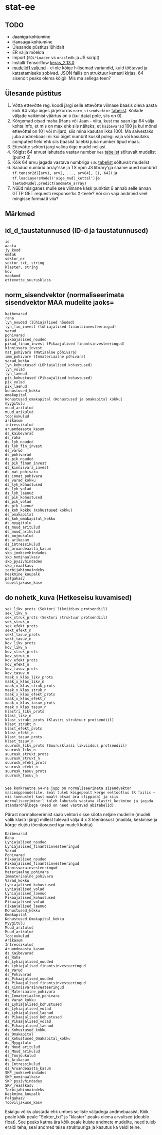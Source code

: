 # stat-ee
 
## TODO

* ~~Jaaniga kohtumine~~
* ~~Hansuga kohtumine~~
* Ülesande püstitus lühidalt
* ER välja mõelda
* Import (`SQL*Loader` vs `oracledb` ja JS script)
* Installi Tensorflow [keras_2.13.0](https://github.com/tensorflow/tensorflow/releases/tag/v2.14.0)
* [mudelid1 valjund](https://github.com/kvartiil/mudelid1valjund) - ei ole kõige hilisemad variandid, kuid töötavad ja katsetamiseks sobivad. JSON failis on struktuur kenasti kirjas, 64 sisendit peaks olema kõigil. Mis ma sellega teen?

## Ülesande püstitus

1. Võtta ettevõtte reg. koodi järgi selle ettevõtte viimase baasis oleva aasta kõik 64 välja õiges järjekorras `norm_sisendvektor`​ [tabelist](https://docs.google.com/spreadsheets/d/19_p8szNpIOF4oRGbxNRY_pUYOVyBF79lTWZXEh1VCjw). Kõikide väljade vaikimisi väärtus on `0` (kui datat pole, siis on 0).
2. Kõrgemad otsad maha (Hans või Jaan - viita, kust ma saan iga 64 välja kohta info, et mis on max ehk siis näiteks, et `kaibevarad` 100 ja kui mõnel ettevõttel on 101 või miljard, siis mina kasutan ikka 100). Ma salvestaks juba andmebaasi nii kui õiget numbrit kuskil polegi vaja või kasutaks computed field ehk siis baasist tulebki juba number tipud maas. 
3. Ettevõtte sektori järgi valida õige mudel neljast
4. Kõigist 64 arvust lahutada vastav number `mea` [tabelist](https://docs.google.com/spreadsheets/d/19_p8szNpIOF4oRGbxNRY_pUYOVyBF79lTWZXEh1VCjw) sõltuvalt mudelist (punkt 3)
5. Kõik 64 arvu jagada vastava numbriga `sds` [tabelist](https://docs.google.com/spreadsheets/d/19_p8szNpIOF4oRGbxNRY_pUYOVyBF79lTWZXEh1VCjw) sõltuvalt mudelist
6. Saadud numbrid array'sse ja TS npm JS library'ga saame uued numbrid `tf.tensor2d([arv1, arv2, ..., arv64], [1, 64])` ja `tf.loadLayersModel('oige_mudl_kettal')` ja `laetudMudel.predict(andmete_array)`
7. Nüüd misiganes mulle see viimane käsk punktist 6 annab selle annan GTTP GET requesti response'ks X-teele? Või siin vaja andmeid veel mingisse formaati viia?


## Märkmed

## id_d_taustatunnused (ID-d ja taustatunnused)
 	id
 	aasta	 
 	jy_kood	 
 	emtak	 
 	sektor_nr	 
 	sektor_txt, string
 	klaster, string
 	kov	 
 	maakond	 
 	ettevotte_suurusklass	 
## norm_sisendvektor (normaliseerimata sisendvektor MAA mudelite jaoks=
 	kaibevarad	 
 	raha	 
 	lyh_nouded (lühiajalised nõuded)
 	lyh_fin_invest (lühiajalised finantsinvesteeringud)
 	varud	 
 	pohivarad	 
 	pikaajalised_nouded	 
 	pikad_finan_invest (Pikaajalised finantsinvesteeringud)
 	kinnisvara_invest	 
 	mat_pohivara (Matiaalne põhivara)
 	imm_pohivare (Immateriaalne põhivara)
 	varad_kokku	 
 	lyh_kohustused (Lühiajalised kohustused)
 	lyh_volad	 
 	lyh_laenud	 
 	pik_kohustused (Pikaajalised kohustused)
 	pik_volad	 
 	pik_laenud	 
 	kohustused_kokku	 
 	omakapital	 
 	kohustused_omakapital (Kohustused ja omakapital kokku)	 
 	myygitulu	 
 	muud_aritulud	 
 	muud_arikulud	 
 	toojoukulud	 
 	arikasum	 
 	intressikulud	 
 	aruandeaasta_kasum	 
 	ds_kaibevarad	 
 	ds_raha	 
 	ds_lyh_nouded	 
 	ds_lyh_fin_invest	 
 	ds_varud	 
 	ds_pohivarad	 
 	ds_pik_nouded	 
 	ds_pik_finan_invest	 
 	ds_kinnisvara_invest	 
 	ds_mat_pohivara	 
 	ds_immat_pohivara	 
 	ds_varad_kokku	 
 	ds_lyh_kohustused	 
 	ds_lyh_volad	 
 	ds_lyh_laenud	 
 	ds_pik_kohustused	 
 	ds_pik_volad	 
 	ds_pik_laenud	 
 	ds_koh_kokku (Kohustused kokku)
 	ds_omakapital	 
 	ds_koh_omakapital_kokku	 
 	ds_myygitulu	 
 	ds_muud_aritulud	 
 	ds_muud_arikulud	 
 	ds_oojoukulud	 
 	ds_arikasum	 
 	ds_intressikulud	 
 	ds_aruandeaasta_kasum	 
 	skp_jooksevhindades	 
 	skp_nominaalkasv	 
 	skp_pysivhindades	 
 	skp_reaalkasv	 
 	tarbijahinnaindeks	 
 	keskmine_kuupalk	 
 	palgakasv	 
 	tooviljakuse_kasv	 
## do nohetk_kuva (Hetkeseisu kuvamised)	 	 
 	sek_likv_prots (Sektori likviidsus protsendiil)
    sek_likv_n
    sek_struk_prots (Sektori struktuur protsendiil)
    sek_struk_n
    sek_efekt_prots
    sekt_efekt_n
    sekt_tasuv_prots
    sekt_tasuv_n
    kov_likv_prots
    kov_likv_n
    kov_struk_prots
    kov_struk_n
    kov_efekt_prots
    kov_efekt_n
    kov_tasuv_prots
    kov_tasuv_n
    maak_x_klas_likv_prots
    maak_x_klas_likv_n
    maak_x_klas_struk_prots
    maak_x_klas_struk_n
    maak_x_klas_efekt_prots
    maak_x_klas_efekt_n
    maak_x_klas_tasuv_prots
    maak_x_klas_tasuv_n
    klastri_likv_prots
    klast_likv_n
    klast_strukt_prots (Klastri struktuur protsendiil)
    klast_strukt_n
    klast_efekt_prots
    klast_efekt_n
    klast_tasuv_prots
    klast_tasuv_n
    suurusk_likv_prots (Suurusklassi likviidsus protsendiil)
    suurusk_likv_n
    suurusk_strukt_prots
    suurusk_strukt_n
    suurusk_efekt_prots
    suurusk_efekt_n
    suurusk_tasuv_prots
    suurusk_tasuv_n 


    See konkreetne 64-ne jupp on normaliseerimata sisendvektor masinõppemudelile. Seal tuleb kõigepealt kerge eeltöötlus (R failis – mis tunnustel kust maalt otsad ära clippida) ja siis normaliseerimine:l tuleb lahutada vastava klastri keskmine ja jagada standardhälbega (need on need vastavad abitabelid).
Pärast normaliseerimist saab vektori sisse sööta neljale mudelile (mudeli valik klastri järgi) millest tulevad välja 4 x 3 tõenäosust (madala, keskmise ja kõrge elujõu tõenäosused iga mudeli kohta)

```text
Kaibevarad
Raha
Lyhiajalised_nouded
Lyhiajalised_finantsinvesteeringud
Varud
Pohivarad
Pikaajalised_nouded
Pikaajalised_finantsinvesteeringud
Kinnisvarainvesteeringud
Materiaalne_pohivara
Immateriaalne_pohivara
Varad_kokku
Lyhiajalised_kohustused
Lyhiajalised_volad
Lyhiajalised_laenud
Pikaajalised_kohustused
Pikaajalised_volad
Pikaajalised_laenud
Kohustused_kokku
Omakapital
Kohustused_Omakapital_kokku
Myygitulu
Muud_aritulud
Muud_arikulud
Toojoukulud
Arikasum
Intressikulud
Aruandeaasta_kasum
ds_Kaibevarad
ds_Raha
ds_Lyhiajalised_nouded
ds_Lyhiajalised_finantsinvesteeringud
ds_Varud
ds_Pohivarad
ds_Pikaajalised_nouded
ds_Pikaajalised_finantsinvesteeringud
ds_Kinnisvarainvesteeringud
ds_Materiaalne_pohivara
ds_Immateriaalne_pohivara
ds_Varad_kokku
ds_Lyhiajalised_kohustused
ds_Lyhiajalised_volad
ds_Lyhiajalised_laenud
ds_Pikaajalised_kohustused
ds_Pikaajalised_volad
ds_Pikaajalised_laenud
ds_Kohustused_kokku
ds_Omakapital
ds_Kohustused_Omakapital_kokku
ds_Myygitulu
ds_Muud_aritulud
ds_Muud_arikulud
ds_Toojoukulud
ds_Arikasum
ds_Intressikulud
ds_Aruandeaasta_kasum
SKP_jooksevhindades
SKP_nominaalkasv
SKP_pysivhindades
SKP_reaalkasv
Tarbijahinnaindeks
Keskmine_kuupalk
Palgakasv
Tooviljakuse_kasv
```

Esialgu võiks alustada ehk umbes selliste väljadega andmebaasist. Kõik peale kõik peale "Sektor_txt" ja "klaster" peaks olema arvulised (double float). See peaks katma ära kõik peale kuiste andmete mudelite, need tuleb eraldi teha, seal andmed teise struktuuriga ja kasutus ka veidi teine.